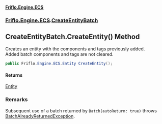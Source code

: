 #### [Friflo.Engine.ECS](index.md 'index')
### [Friflo.Engine.ECS](Friflo.Engine.ECS.md 'Friflo.Engine.ECS').[CreateEntityBatch](CreateEntityBatch.md 'Friflo.Engine.ECS.CreateEntityBatch')

## CreateEntityBatch.CreateEntity() Method

Creates an entity with the components and tags previously added.<br/>
Added batch components and tags are not cleared.

```csharp
public Friflo.Engine.ECS.Entity CreateEntity();
```

#### Returns
[Entity](Entity.md 'Friflo.Engine.ECS.Entity')

### Remarks
Subsequent use of a batch returned by `Batch(autoReturn: true)` throws [BatchAlreadyReturnedException](BatchAlreadyReturnedException.md 'Friflo.Engine.ECS.BatchAlreadyReturnedException').